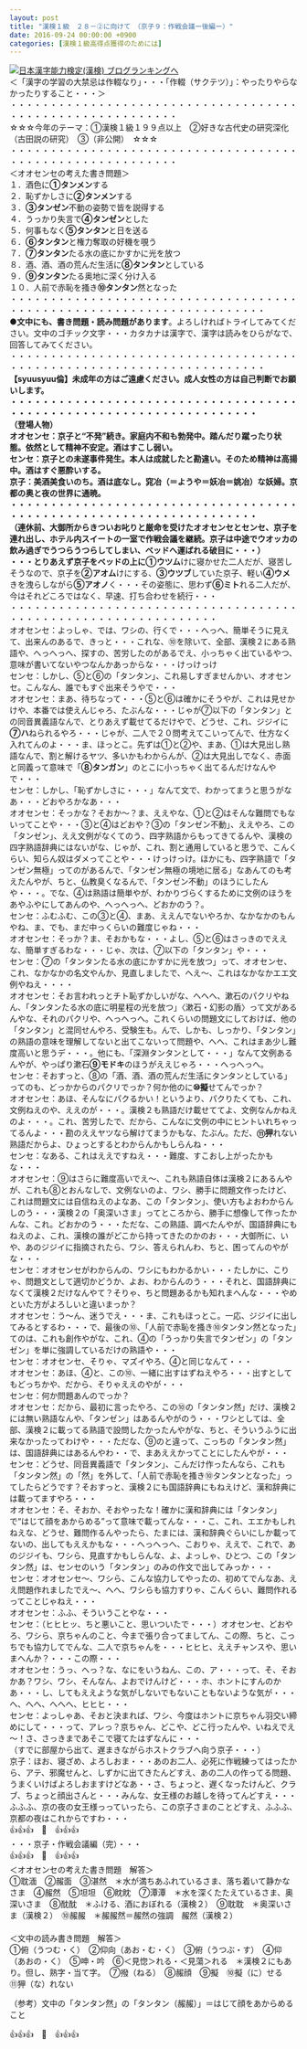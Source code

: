 ```yaml
---
layout: post
title: "漢検１級　２８－②に向けて　（京子９：作戦会議ー後編ー）"
date: 2016-09-24 00:00:00 +0900
categories: [漢検１級高得点獲得のためには]
---
```


[![](/syuusyuu9701/assets/images/漢検１級-２８－②に向けて-（京子９：作戦会議ー後編ー）-br_c_3028_1.gif)](http://blog.with2.net/link.php?1659096:3028 "日本漢字能力検定(漢検) ブログランキングへ")[日本漢字能力検定(漢検) ブログランキングへ](http://blog.with2.net/link.php?1659096:3028)  
＜「漢字の学習の大禁忌は作輟なり」・・・「作輟（サクテツ）」：やったりやらなかったりすること・・・＞  
・・・・・・・・・・・・・・・・・・・・・・・・・・・・・・・・・・・・・・・・・・・・・・・・・・・・・・・・・  
☆☆☆今年のテーマ：①漢検１級１９９点以上　②好きな古代史の研究深化（古田説の研究）　③（非公開）　☆☆☆　　  
・・・・・・・・・・・・・・・・・・・・・・・・・・・・・・・・・・・・・・・・・・・・・・・・・・・・・・・・・  
＜オオセンセの考えた書き問題＞  
１．酒色に**①タンメン**する　　　　　  
２．恥ずかしさに**②タンメン**する　　  
３．**③タンゼン**不動の姿勢で皆を説得する　　　  
４．うっかり失言で**④タンゼン**とした  
５．何事もなく**⑤タンタン**と日を送る  
６．**⑥タンタン**と権力奪取の好機を覗う  
７．**⑦タンタン**たる水の底にかすかに光を放つ　　　  
８．酒、酒、酒の荒んだ生活に**⑧タンタン**としている　　  
９．**⑨タンタン**たる奥地に深く分け入る　　　　　　　　　　　  
１０．人前で赤恥を搔き**⑩タンタン**然となった  
・・・・・・・・・・・・・・・・・・・・・・・・・・・・・・・・・・・・・・・・・・・・・・・・・・・・・・・・・・・・・・・・・・・・  
**●文中にも、書き問題・読み問題があります**。よろしければトライしてみてください。文中のゴチック文字・・・カタカナは漢字で、漢字は読みをひらがなで、回答してみてください。  
・・・・・・・・・・・・・・・・・・・・・・・・・・・・・・・・・・・・・・・・・・・・・・・・・・・・・・・・・・・・・・・・・・・・  
**【syuusyuu倫】**未成年の方はご遠慮ください。成人女性の方は自己判断でお願いします。  
・・・・・・・・・・・・・・・・・・・・・・・・・・・・・・・・・・・・・・・・・・・・・・・・・・・・・・・・・・・・・・・・・・・  
（登場人物）  
オオセンセ：京子と“不発”続き。家庭内不和も勃発中。踏んだり蹴ったり状態。依然として精神不安定。酒はすこし弱い。  
センセ：京子との未遂事件発生。本人は成就したと勘違い。そのため精神は高揚中。酒はすぐ悪酔いする。  
京子：美酒美食いのち。酒は底なし。窕冶（＝ようや＝妖冶＝姚冶）な妖婦。京都の奥と夜の世界に通暁。  
・・・・・・・・・・・・・・・・・・・・・・・・・・・・・・・・・・・・・・・・・・・・・・・・・・・・・・・・・・・・・・・・・・・  
（連休前、大御所からきついお叱りと厳命を受けたオオセンセとセンセ、京子を連れ出し、ホテル内スイートの一室で作戦会議を継続。京子は中途でウオッカの飲み過ぎでうつらうつらしてしまい、ベッドへ運ばれる破目に・・・）  
・・・とりあえず京子をベッドの上に**①ウツム**けに寝かせた二人だが、寝苦しそうなので、京子を**②アオム**けにする、**③ウツブ**していた京子、軽い**④ウメ**きを洩らしながら**⑤アオノ**く・・・その姿態に、思わず**⑥ミト**れる二人だが、今はそれどころではなく、早速、打ち合わせを続行・・・  
・・・・・・・・・・・・・・・・・・・・・・・・・・・・・・・・・・・・・・・・・・・・・・・・・・・・・・・・・・・・・・  
オオセンセ：よっしゃ、では、ワシの、行くで・・・へっへ、簡単そうに見えて、出来んのあるで、きっと・・・これな、⑩を除いて、全部、漢検２にある熟語や、へっへっへ、探すの、苦労したのがあるでえ、小っちゃく出ているやつ、意味が書いてないやつなんかあっからな・・・けっけっけ  
センセ：しかし、⑤と⑥の「タンタン」、これ易しすぎませんかい、オオセンセ。こんなん、誰でもすぐ出来そうやで・・・  
オオセンセ：まあ、待ちなって・・・⑤と⑥は確かにそうやが、これは見せかけや、本番では使えんじゃろ、たぶんな・・・じゃが⑦以下の「タンタン」との同音異義語なんで、とりあえず載せてるだけやで、どうせ、これ、ジジイに**⑦ハ**ねられるやろ・・・じゃが、二人で２０問考えてこいってんで、仕方なく入れてんのよ・・・ま、ほっとこ。先ずは①と②や、まあ、①は大見出し熟語なんで、割と解けるヤツ、多いかもわからんが、②は大見出しでなく、赤面と同義って意味で「**⑧タンガン**」のとこに小っちゃく出てるんだけなんやで・・・  
センセ：しかし、「恥ずかしさに・・・」なんて文で、わかってまうと思うがなあ・・・どおやろかなあ・・・  
オオセンセ：そっかな？そおか～？ま、ええやな、①と②はそんな難問でもないってことや・・・③と④はどおや？③の「タンゼン不動」、ええやろ、この「タンゼン」、ええ文例がなくてのう、四字熟語からもってきてるんや、漢検の四字熟語辞典にはないがな、じゃが、これ、割と通用していると思うで、こんくらい、知らん奴はダメってことや・・・けっけっけ。ほかにも、四字熟語で「タンゼン無極」ってのがあるんで、「タンゼン無極の境地に居る」なあんてのも考えたんやが、ちと、仏教臭くなるんで、「タンゼン不動」のほうにしたんや・・・。でな、④は熟語は簡単やが、わかりづらくするために文例のほうをあやふやにしてあんのや、へっへっへ、どおかのう？。  
センセ：ふむふむ、この③と④、まあ、ええんでないやろか、なかなかのもんやね、ま、でも、まだ中っくらいの難度じゃね・・・  
オオセンセ：そっか？ま、そおかもな・・・よし、⑤と⑥はさっきのでええな、簡単すぎるわな・・・じゃ、次は、⑦以下の「タンタン」や・・・  
センセ：⑦の「タンタンたる水の底にかすかに光を放つ」って、オオセンセ、これ、なかなかの名文やんか、見直しましたで、へえ～、これはなかなかエエ文例やねえ・・・・  
オオセンセ：そお言われっとチト恥ずかしいがな、へへへ、漱石のパクリやねん、「タンタンたる水の底に明星程の光を放つ」〈漱石・幻影の盾〉って文があるんやな、それのパクリや、へっへっへ。これくらいの問題文にしておけば、他の「タンタン」と混同せんやろ、受験生も。んで、しかも、しっかり、「タンタン」の熟語の意味を理解してないと出てこないって問題や、へへ、これはまあ少し難度高いと思うデ・・・。他にも、「深淵タンタンとして・・・」なんて文例あるんやが、やっぱり漱石**⑨モドキ**のほうがええじゃろ・・・へっへっへ。  
センセ：そおすっと、⑧の「酒、酒、酒の荒んだ生活にタンタンとしている」ってのも、どっかからのパクリでっか？何か他のに**⑩擬**せてんでっか？  
オオセンセ：あほ、そんなにパクるかい！というより、パクりたくても、これ、文例ねえのや、ええのが・・・。漢検２も熟語だけ載せててよ、文例なんかねえのよ・・・。これ、苦労したで、だから、こんなに文例の中にヒントいれちゃってるんよ・・・勘のええヤツなら解けてまうかもな、たぶん。ただ、**⑪狎**れない熟語だからよ、ひょっとするとわからんかもしらんね・・・  
センセ：なある、これはええですねえ・・・難度、すこおし上がったかもな・・・  
オオセンセ：⑨はさらに難度高いでえ～、これも熟語自体は漢検２にあるんやが、これも⑧とおんなしで、文例ないのよ、ワシ、勝手に問題文作ったけど、これは問題文には自信ねえのよなあ、この「タンタン」、使い方もよおわからんしのう・・・漢検２の「奥深いさま」ってところから、勝手に想像して作ったかんな、これ。どおかのう・・・ただな、この熟語、調べたんやが、国語辞典にもねえのよ、これ、漢検の誰がどこから持ってきたのかのお・・・大御所に、いや、あのジジイに指摘されたら、ワシ、答えられんわ、ちと、困ってんのやがな・・・  
センセ：オオセンセがわからんの、ワシにもわかるかい・・・たしかに、こりゃ、問題文として適切かどうか、よお、わからんのう・・・それと、国語辞典になくて漢検２だけなんやて？そりゃ、ちと問題あるかも知れまへんな・・・やめといた方がよろしいと違いまっか？  
オオセンセ：う～ん、迷うでえ・・・ま、これもほっとこ。一応、ジジイに出してみるとするわ・・・で、最後の⑩、「人前で赤恥を搔き⑩タンタン然となった」てのは、これも創作やがな、これ、④の「うっかり失言でタンゼン」の「タンゼン」を単に強調しているだけの熟語や・・・  
センセ：オオセンセ、そりゃ、マズイやろ、④と同じなんて・・・  
オオセンセ：あほ、④と、この⑩、一緒に出すはずねえやろ・・・出すとしてもどっちかや、だから、そりゃええのやが・・・  
センセ：何か問題あんのでっか？  
オオセンセ：だから、最初に言ったやろ、この⑩の「タンタン然」だけ、漢検２には無い熟語なんや、「タンゼン」はあるんやがのう・・・ワシとしては、全部、漢検２に載ってる熟語で設問したかったんやがな、ちと、そういうふうに出来なかったってわけや・・・ただな、⑨のと違って、こっちの「タンタン然」は、国語辞典にはあるんやわ・・で、まあええかってことにしたんやが・・・  
センセ：どうせ、同音異義語で「タンタン」、こんだけ作ったんなら、これも「タンタン然」の「然」を外して、「人前で赤恥を搔き⑩タンタンとなった」ってしたらどうです？そおすっと、漢検２にも国語辞典にもねえけど、漢和辞典には載ってますやろ・・・  
オオセンセ：そ、そおか、そおやったな！確かに漢和辞典には「タンタン」で“はじて顔をあからめる”って意味で載ってんな・・・こ、これ、エエかもしれねえな、どうせ、難問作るんやったら、たまには、漢和辞典ぐらいにしか載ってないの、出してもええかもな・・・へっへっへ、こおりゃ、ええで、これで、あのジジイも、ワシら、見直すかもしらんな、よ、よっしゃ、ひとつ、この「タンタン然」は、センセのいう「タンタン」のみの作文で出してみっか・・・  
センセ：オオセンセ～、ワシら、こんな協力してやったの、初めてでんなあ、ええ問題作れましたでえ～、へへ、ワシらも協力すりゃ、こんくらい、難問作れるってことじゃねえ・・・  
オオセンセ：ふふ、そういうことやな・・・  
センセ：（ヒヒヒッ、ちと悪いこと、思いついたで・・・）オオセンセ、どおやろ、ワシら、京ちゃんのこと、今まで張り合ってましてん、この際、ちと、こっちでも協力してでんな、二人で京ちゃんを・・・ヒヒヒ、ええチャンスや、思いまへんか？・・・この際・・・  
オオセンセ：うっ、へっ？な、なにをいうねん、この、ア・・・って、そ、そおかあ？ワシ、ワシ、そんなん、よおでけんけど・・・ホ、ホントにすんのかあ・・・し、してもええような気がしないでもないこともないような気が・・・へ、へへ、へへへ、ヒヒヒ・・・  
センセ：よっしゃあ、そおと決まれば、ワシ、今度はホントに京ちゃん羽交い締めにして・・・って、アレっ？京ちゃん、どこや、どこ行ったんや、いねえでえ～！さ、さっきまであそこで寝てたはずなんに・・・  
（すでに部屋から出て、遅まきながらホストクラブへ向う京子・・・）  
京子：ほお、寝ざめ、よろしおま・・・あのお二人、必死に作戦練ってはったから、アテ、邪魔せんと、しずかに出てきたんどすえ、あの二人の作ってる問題、うまくいけばよろしおますけどなあ・・さ、ちょっと、遅くなったけんど、クラブ、ちょっと顔出さんと・・・みんな、女王様のお越しを待ってんどすえ・・・ふふふ、京の夜の女王様っっていったら、この京子さまのことどすえ、ふふふ、京都の夜はこれからですわ・・・  
👍👍👍　🐒　👍👍👍  
・・・京子・作戦会議編（完）・・・  
👍👍👍　🐒　👍👍👍　  
＜オオセンセの考えた書き問題　解答＞  
①耽湎　②赧面　③湛然　＊水が満ちあふれているさま、落ち着いて静かなさま　④赧然　⑤坦坦　⑥眈眈　⑦潭潭　＊水を深くたたえているさま、奥深いさま　⑧酖酖　＊ふける、酒におぼれる（漢検２）　⑨耽耽　＊奥深いさま（漢検２）　⑩赧赧　＊赧赧然＝赧然の強調　赧然（漢検２）  
　  
＜文中の読み書き問題　解答＞  
①俯（うつむ・く）　②仰向（あお・む・く）　③俯（うつぶ・す）　④仰（あおの・く）　⑤呻・吟　⑥＜見惚＞れる・＜見蕩＞れる　＊漢検２にもあり。但し、熟字・当て字。　⑦撥（ねる）　⑧赧顔　⑨擬　⑩擬（に）せる　⑪狎（な）れない　  
  
（参考）文中の「タンタン然」の「タンタン（赧赧）」＝はじて顔をあからめること  
  
👍👍👍　🐒　👍👍👍  